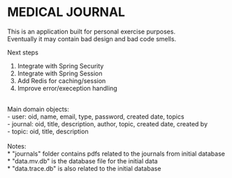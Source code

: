<h1>MEDICAL JOURNAL</h1>

This is an application built for personal exercise purposes.<br>
Eventually it may contain bad design and bad code smells.<br>

Next steps<br>
1. Integrate with Spring Security<br>
2. Integrate with Spring Session<br>
3. Add Redis for caching/session<br>
4. Improve error/exeception handling<br>
<br>
Main domain objects:<br>
- user: oid, name, email, type, password, created date, topics<br>
- journal: oid, title, description, author, topic, created date, created by<br>
- topic: oid, title, description<br>
<br>
Notes:<br>
* "journals" folder contains pdfs related to the journals from initial database<br>
* "data.mv.db" is the database file for the initial data<br>
* "data.trace.db" is also related to the initial database<br>
